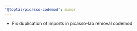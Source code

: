 ```yaml
---
'@toptal/picasso-codemod': minor
---
```


- Fix duplication of imports in picasso-lab removal codemod
